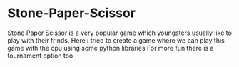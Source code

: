 # Stone-Paper-Scissor
Stone Paper Scissor is a very popular game which youngsters usually like to play with their frinds.
Here i tried to create a game where we can play this game with the cpu using some python libraries 
For more fun there is a tournament option too 
